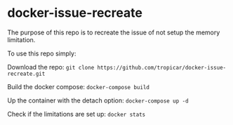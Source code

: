 # docker-issue-recreate

The purpose of this repo is to recreate the issue of not setup the memory limitation.

To use this repo simply:

Download the repo:
`git clone https://github.com/tropicar/docker-issue-recreate.git`

Build the docker compose:
`docker-compose build`

Up the container with the detach option:
`docker-compose up -d`

Check if the limitations are set up:
`docker stats`
